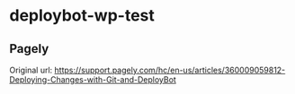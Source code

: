# deploybot-wp-test

## Pagely
Original url: https://support.pagely.com/hc/en-us/articles/360009059812-Deploying-Changes-with-Git-and-DeployBot
